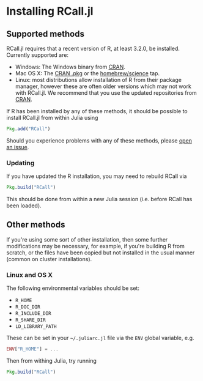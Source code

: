 # Installing RCall.jl

## Supported methods

RCall.jl requires that a recent version of R, at least 3.2.0, be installed. Currently supported are:
 * Windows: The Windows binary from [CRAN](https://cran.r-project.org/bin/windows/base/).
 * Mac OS X: The [CRAN .pkg](https://cran.r-project.org/bin/macosx/) or the [homebrew/science](https://github.com/Homebrew/homebrew-science) tap.
 * Linux: most distributions allow installation of R from their package manager, however these are often older versions which may not work with RCall.jl. We recommend that you use the updated repositories from [CRAN](https://cran.r-project.org/bin/linux/).

If R has been installed by any of these methods, it should be possible to install RCall.jl from within Julia using
```julia
Pkg.add("RCall")
```
Should you experience problems with any of these methods, please [open an issue](https://github.com/JuliaStats/RCall.jl/issues/new).

### Updating

If you have updated the R installation, you may need to rebuild RCall via
```julia
Pkg.build("RCall")
```
This should be done from within a new Julia session (i.e. before RCall has been loaded).


## Other methods

If you're using some sort of other installation, then some further modifications may be necessary, for example, if you're building R from scratch, or the files have been copied but not installed in the usual manner (common on cluster installations).

### Linux and OS X
The following environmental variables should be set:
 * `R_HOME`
 * `R_DOC_DIR`
 * `R_INCLUDE_DIR`
 * `R_SHARE_DIR`
 * `LD_LIBRARY_PATH`

These can be set in your `~/.juliarc.jl` file via the `ENV` global variable, e.g.
```julia
ENV["R_HOME"] = ...
```

Then from withing Julia, try running
```julia
Pkg.build("RCall")
```

